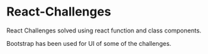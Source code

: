 # React-Challenges 

React Challenges solved using react function and class components.

Bootstrap has been used for UI of some of the challenges.
